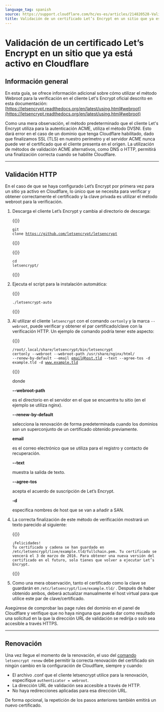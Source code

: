 ```yaml
---
language_tag: spanish
source: https://support.cloudflare.com/hc/es-es/articles/214820528-Validaci%C3%B3n-de-un-certificado-Let-s-Encrypt-en-un-sitio-que-ya-est%C3%A1-activo-en-Cloudflare
title: Validación de un certificado Let’s Encrypt en un sitio que ya está activo en Cloudflare
---
```


# Validación de un certificado Let’s Encrypt en un sitio que ya está activo en Cloudflare



## Información general

En esta guía, se ofrece información adicional sobre cómo utilizar el método Webroot para la verificación en el cliente Let's Encrypt oficial descrito en esta documentación: [https://letsencrypt.readthedocs.org/en/latest/using.html#webroot](https://letsencrypt.readthedocs.org/en/latest/using.html#webroot)

Como una mera observación, el método predeterminado que el cliente Let's Encrypt utiliza para la autenticación ACME, utiliza el método DVSNI. Esto dará error en el caso de un dominio que tenga Cloudflare habilitado, dado que finalizamos SSL (TLS) en nuestro perímetro y el servidor ACME nunca puede ver el certificado que el cliente presenta en el origen. La utilización de métodos de validación ACME alternativos, como DNS o HTTP, permitirá una finalización correcta cuando se habilite Cloudflare.

___

## Validación HTTP

En el caso de que se haya configurado Let’s Encrypt por primera vez para un sitio ya activo en Cloudflare, lo único que se necesita para verificar y obtener correctamente el certificado y la clave privada es utilizar el método webroot para la verificación. 

1.  Descarga el cliente Let’s Encrypt y cambia al directorio de descarga:


    {{<raw>}}<pre class="CodeBlock CodeBlock-with-rows CodeBlock-scrolls-horizontally CodeBlock-is-light-in-light-theme CodeBlock--language-txt" language="txt"><code><span class="CodeBlock--rows"><span class="CodeBlock--rows-content"><span class="CodeBlock--row"><span class="CodeBlock--row-indicator"></span><div class="CodeBlock--row-content"><span class="CodeBlock--token-plain">git clone https://github.com/letsencrypt/letsencrypt</span></div></span></span></span></code></pre>{{</raw>}}


    {{<raw>}}<pre class="CodeBlock CodeBlock-with-rows CodeBlock-scrolls-horizontally CodeBlock-is-light-in-light-theme CodeBlock--language-txt" language="txt"><code><span class="CodeBlock--rows"><span class="CodeBlock--rows-content"><span class="CodeBlock--row"><span class="CodeBlock--row-indicator"></span><div class="CodeBlock--row-content"><span class="CodeBlock--token-plain">cd letsencrypt/</span></div></span></span></span></code></pre>{{</raw>}}
    
2.  Ejecuta el script para la instalación automática:  


    {{<raw>}}<pre class="CodeBlock CodeBlock-with-rows CodeBlock-scrolls-horizontally CodeBlock-is-light-in-light-theme CodeBlock--language-txt" language="txt"><code><span class="CodeBlock--rows"><span class="CodeBlock--rows-content"><span class="CodeBlock--row"><span class="CodeBlock--row-indicator"></span><div class="CodeBlock--row-content"><span class="CodeBlock--token-plain">./letsencrypt-auto</span></div></span></span></span></code></pre>{{</raw>}}
    
3.  Al utilizar el cliente `letsencrypt` con el comando `certonly` y la marca `--webroot`, puede verificar y obtener el par certificado/clave con la verificación HTTP. Un ejemplo de comando podría tener este aspecto:  


    {{<raw>}}<pre class="CodeBlock CodeBlock-with-rows CodeBlock-scrolls-horizontally CodeBlock-is-light-in-light-theme CodeBlock--language-txt" language="txt"><code><span class="CodeBlock--rows"><span class="CodeBlock--rows-content"><span class="CodeBlock--row"><span class="CodeBlock--row-indicator"></span><div class="CodeBlock--row-content"><span class="CodeBlock--token-plain">/root/.local/share/letsencrypt/bin/letsencrypt certonly --webroot --webroot-path /usr/share/nginx/html/ --renew-by-default --email email@host.tld --text --agree-tos -d example.tld -d www.example.tld</span></div></span></span></span></code></pre>{{</raw>}}
    
      
    donde  
    
    **\--webroot-path**
    
    es el directorio en el servidor en el que se encuentra tu sitio (en el ejemplo se utiliza nginx).
    
    **\--renew-by-default**
    
    selecciona la renovación de forma predeterminada cuando los dominios son un superconjunto de un certificado obtenido previamente.
    
    **email**
    
    es el correo electrónico que se utiliza para el registro y contacto de recuperación.
    
    **\--text**
    
    muestra la salida de texto.
    
    **\--agree-tos**
    
    acepta el acuerdo de suscripción de Let’s Encrypt.
    
    **\-d**
    
    especifica nombres de host que se van a añadir a SAN.
    
4.  La correcta finalización de este método de verificación mostrará un texto parecido al siguiente:  


    {{<raw>}}<pre class="CodeBlock CodeBlock-with-rows CodeBlock-scrolls-horizontally CodeBlock-is-light-in-light-theme CodeBlock--language-txt" language="txt"><code><span class="CodeBlock--rows"><span class="CodeBlock--rows-content"><span class="CodeBlock--row"><span class="CodeBlock--row-indicator"></span><div class="CodeBlock--row-content"><span class="CodeBlock--token-plain">¡Felicidades! Tu certificado y cadena se han guardado en /etc/letsencrypt/live/example.tld/fullchain.pem.    Tu certificado se vencerá el 3 de marzo de 2016. Para obtener una nueva versión del certificado    en el futuro, solo tienes que volver a ejecutar Let’s Encrypt.</span></div></span></span></span></code></pre>{{</raw>}}
    
5.  Como una mera observación, tanto el certificado como la clave se guardarán en `/etc/letsencrypt/live/example.tld/` . Después de haber obtenido ambos, deberá actualizar manualmente el host virtual para que utilice este par de clave/certificado.

Asegúrese de comprobar las page rules del dominio en el panel de Cloudflare y verifique que no haya ninguna que pueda dar como resultado una solicitud en la que la dirección URL de validación se redirija o solo sea accesible a través HTTPS.

___

## Renovación

Una vez llegue el momento de la renovación, el uso del [comando](https://letsencrypt.readthedocs.org/en/latest/using.html#renewal) `letsencrypt renew` debe permitir la correcta renovación del certificado sin ningún cambio en la configuración de Cloudflare, siempre y cuando:

-   El archivo .conf que el cliente letsencrypt utilice para la renovación, especifique `authenticator = webroot`.
-   La dirección URL de validación sea accesible a través de HTTP.
-   No haya redirecciones aplicadas para esa dirección URL. 

De forma opcional, la repetición de los pasos anteriores también emitirá un nuevo certificado.
